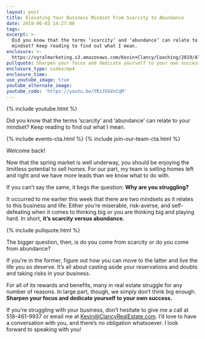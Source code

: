 ```yaml
---
layout: post
title: Elevating Your Business Mindset From Scarcity to Abundance
date: 2019-06-03 14:27:00
tags:
excerpt: >-
  Did you know that the terms ‘scarcity’ and ‘abundance’ can relate to your
  mindset? Keep reading to find out what I mean.
enclosure: >-
  https://vyralmarketing.s3.amazonaws.com/Kevin+Clancy/Coaching/2019/Albany+Real+Estate+Agent-+Why+Are+You+Struggling_.mp4
pullquote: Sharpen your focus and dedicate yourself to your own success.
enclosure_type: video/mp4
enclosure_time:
use_youtube_image: true
youtube_alternate_image:
youtube_code: 'https://youtu.be/YRzJSkVnCqM'
---
```


{% include youtube.html %}

Did you know that the terms ‘scarcity’ and ‘abundance’ can relate to your mindset? Keep reading to find out what I mean.

{% include events-cta.html %} {% include join-our-team-cta.html %}

Welcome back\!&nbsp;

Now that the spring market is well underway, you should be enjoying the limitless potential to sell homes. For our part, my team is selling homes left and right and we have more leads than we know what to do with.&nbsp;

If you can’t say the same, it begs the question: **Why are you struggling? &nbsp;**

It occurred to me earlier this week that there are two mindsets as it relates to this business and life: Either you’re miserable, risk-averse, and self-defeating when it comes to thinking big or you are thinking big and playing hard. In short, **it’s scarcity versus abundance.**

{% include pullquote.html %}

The bigger question, then, is do you come from scarcity or do you come from abundance? &nbsp;

If you’re in the former, figure out how you can move to the latter and live the life you so deserve. It’s all about casting aside your reservations and doubts and taking risks in your business.

For all of its rewards and benefits, many in real estate struggle for any number of reasons. In large part, though, we simply don’t think big enough. **Sharpen your focus and dedicate yourself to your own success.&nbsp;**

If you’re struggling with your business, don’t hesitate to give me a call at 518-461-9937 or email me at Kevin@ClancyRealEstate.com. I’d love to have a conversation with you, and there’s no obligation whatsoever. I look forward to speaking with you\!
